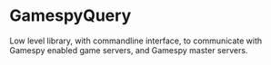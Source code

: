 GamespyQuery
=============

Low level library, with commandline interface, to communicate with Gamespy enabled game servers, and Gamespy master servers.
